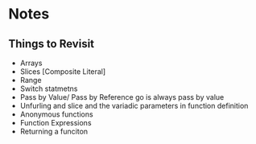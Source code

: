 # Notes

## Things to Revisit
- Arrays
- Slices [Composite Literal]
- Range 
- Switch statmetns
- Pass by Value/ Pass by Reference go is always pass by value
- Unfurling and slice and the variadic parameters in function definition
- Anonymous functions
- Function Expressions
- Returning a funciton